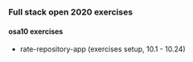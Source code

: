 ### Full stack open 2020 exercises

#### osa10 exercises

* rate-repository-app    (exercises setup, 10.1 - 10.24)